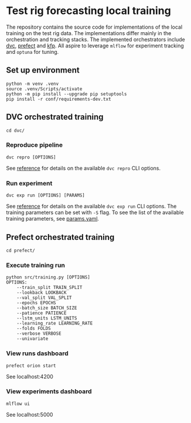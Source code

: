 # Test rig forecasting local training

The repository contains the source code for implementations of the local training on the test rig data. The implementations differ mainly in the orchestration and tracking stacks. The implemented orchestrators include [dvc](dvc), [prefect](prefect) and [kfp](kfp). All aspire to leverage `mlflow` for experiment tracking and `optuna` for tuning.

## Set up environment

```
python -m venv .venv
source .venv/Scripts/activate
python -m pip install --upgrade pip setuptools
pip install -r conf/requirements-dev.txt
```

## DVC orchestrated training

```
cd dvc/
```
### Reproduce pipeline
```
dvc repro [OPTIONS]
```
See [reference](https://dvc.org/doc/command-reference/repro) for details on the available `dvc repro` CLI options.
### Run experiment
```
dvc exp run [OPTIONS] [PARAMS]
```
See [reference](https://dvc.org/doc/command-reference/exp/run) for details on the available `dvc exp run` CLI options. The training parameters can be set with `-S` flag. To see the list of the available training parameters, see [params.yaml](dvc/params.yaml).

## Prefect orchestrated training
```
cd prefect/
```
### Execute training run
```
python src/training.py [OPTIONS]
OPTIONS:
    --train_split TRAIN_SPLIT
    --lookback LOOKBACK
    --val_split VAL_SPLIT
    --epochs EPOCHS
    --batch_size BATCH_SIZE
    --patience PATIENCE
    --lstm_units LSTM_UNITS
    --learning_rate LEARNING_RATE
    --folds FOLDS
    --verbose VERBOSE
    --univariate
```
### View runs dashboard
```
prefect orion start
```
See localhost:4200
### View experiments dashboard
```
mlflow ui
```
See localhost:5000
